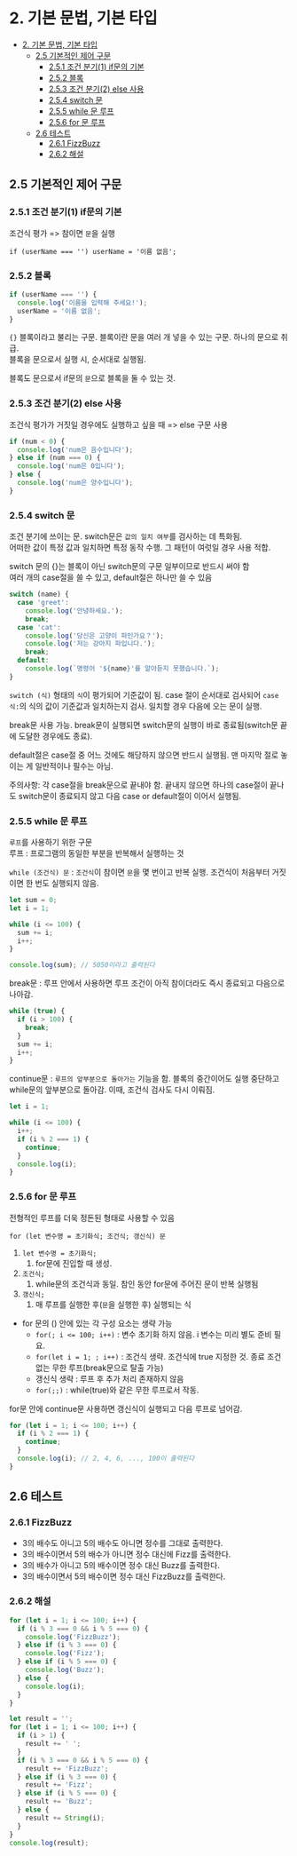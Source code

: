 # 2. 기본 문법, 기본 타입

- [2. 기본 문법, 기본 타입](#2-기본-문법-기본-타입)
  - [2.5 기본적인 제어 구문](#25-기본적인-제어-구문)
    - [2.5.1 조건 분기(1) if문의 기본](#251-조건-분기1-if문의-기본)
    - [2.5.2 블록](#252-블록)
    - [2.5.3 조건 분기(2) else 사용](#253-조건-분기2-else-사용)
    - [2.5.4 switch 문](#254-switch-문)
    - [2.5.5 while 문 루프](#255-while-문-루프)
    - [2.5.6 for 문 루프](#256-for-문-루프)
  - [2.6 테스트](#26-테스트)
    - [2.6.1 FizzBuzz](#261-fizzbuzz)
    - [2.6.2 해설](#262-해설)

## 2.5 기본적인 제어 구문

### 2.5.1 조건 분기(1) if문의 기본

조건식 평가 => 참이면 `문`을 실행

`if (userName === '') userName = '이름 없음';`

### 2.5.2 블록

```ts
if (userName === '') {
  console.log('이름을 입력해 주세요!');
  userName = '이름 없음';
}
```

`{}` 블록이라고 불리는 구문. 블록이란 문을 여러 개 넣을 수 있는 구문. 하나의 문으로 취급.  
블록을 문으로서 실행 시, 순서대로 실행됨.

블록도 문으로서 if문의 `문`으로 블록을 둘 수 있는 것.

### 2.5.3 조건 분기(2) else 사용

조건식 평가가 거짓일 경우에도 실행하고 싶을 때 => else 구문 사용

```ts
if (num < 0) {
  console.log('num은 음수입니다');
} else if (num === 0) {
  console.log('num은 0입니다');
} else {
  console.log('num은 양수입니다');
}
```

### 2.5.4 switch 문

조건 분기에 쓰이는 문. switch문은 `값의 일치 여부`를 검사하는 데 특화됨.  
어떠한 값이 특정 값과 일치하면 특정 동작 수행. 그 패턴이 여럿일 경우 사용 적합.

switch 문의 {}는 블록이 아닌 switch문의 구문 일부이므로 반드시 써야 함  
여러 개의 case절을 쓸 수 있고, default절은 하나만 쓸 수 있음

```ts
switch (name) {
  case 'greet':
    console.log('안녕하세요.');
    break;
  case 'cat':
    console.log('당신은 고양이 파인가요？');
    console.log('저는 강아지 파입니다.');
    break;
  default:
    console.log(`명령어 '${name}'를 알아듣지 못했습니다.`);
}
```

`switch (식)` 형태의 `식`이 평가되어 기준값이 됨. case 절이 순서대로 검사되어 `case 식:`의 식의 값이 기준값과 일치하는지 검사. 일치할 경우 다음에 오는 문이 실행.

break문 사용 가능. break문이 실행되면 switch문의 실행이 바로 종료됨(switch문 끝에 도달한 경우에도 종료).

default절은 case절 중 어느 것에도 해당하지 않으면 반드시 실행됨. 맨 마지막 절로 놓이는 게 일반적이나 필수는 아님.

주의사항: 각 case절을 break문으로 끝내야 함. 끝내지 않으면 하나의 case절이 끝나도 switch문이 종료되지 않고 다음 case or default절이 이어서 실행됨.

### 2.5.5 while 문 루프

`루프`를 사용하기 위한 구문  
루프 : 프로그램의 동일한 부분을 반복해서 실행하는 것

`while (조건식) 문` : `조건식`이 참이면 `문`을 몇 번이고 반복 실행. 조건식이 처음부터 거짓이면 한 번도 실행되지 않음.

```ts
let sum = 0;
let i = 1;

while (i <= 100) {
  sum += i;
  i++;
}

console.log(sum); // 5050이라고 출력된다
```

break문 : 루프 안에서 사용하면 루프 조건이 아직 참이더라도 즉시 종료되고 다음으로 나아감.

```ts
while (true) {
  if (i > 100) {
    break;
  }
  sum += i;
  i++;
}
```

continue문 : `루프의 앞부분으로 돌아가는` 기능을 함. 블록의 중간이어도 실행 중단하고 while문의 앞부분으로 돌아감. 이때, 조건식 검사도 다시 이뤄짐.

```ts
let i = 1;

while (i <= 100) {
  i++;
  if (i % 2 === 1) {
    continue;
  }
  console.log(i);
}
```

### 2.5.6 for 문 루프

전형적인 루프를 더욱 정돈된 형태로 사용할 수 있음

`for (let 변수명 = 초기화식; 조건식; 갱신식) 문`

1. `let 변수명 = 초기화식;`
   1. for문에 진입할 때 생성.
2. `조건식;`
   1. while문의 조건식과 동일. 참인 동안 for문에 주어진 문이 반복 실행됨
3. `갱신식;`
   1. 매 루프를 실행한 후(`문`을 실행한 후) 실행되는 식

- for 문의 () 안에 있는 각 구성 요소는 생략 가능
  - `for(; i <= 100; i++)` : 변수 초기화 하지 않음. i 변수는 미리 별도 준비 필요.
  - `for(let i = 1; ; i++)` : 조건식 생략. 조건식에 true 지정한 것. 종료 조건 없는 무한 루프(break문으로 탈출 가능)
  - 갱신식 생략 : 루프 후 추가 처리 존재하지 않음
  - `for(;;)` : while(true)와 같은 무한 루프로서 작동.

for문 안에 continue문 사용하면 갱신식이 실행되고 다음 루프로 넘어감.

```ts
for (let i = 1; i <= 100; i++) {
  if (i % 2 === 1) {
    continue;
  }
  console.log(i); // 2, 4, 6, ..., 100이 출력된다
}
```

## 2.6 테스트

### 2.6.1 FizzBuzz

- 3의 배수도 아니고 5의 배수도 아니면 정수를 그대로 출력한다.
- 3의 배수이면서 5의 배수가 아니면 정수 대신에 Fizz를 출력한다.
- 3의 배수가 아니고 5의 배수이면 정수 대신 Buzz를 출력한다.
- 3의 배수이면서 5의 배수이면 정수 대신 FizzBuzz를 출력한다.

### 2.6.2 해설

```ts
for (let i = 1; i <= 100; i++) {
  if (i % 3 === 0 && i % 5 === 0) {
    console.log('FizzBuzz');
  } else if (i % 3 === 0) {
    console.log('Fizz');
  } else if (i % 5 === 0) {
    console.log('Buzz');
  } else {
    console.log(i);
  }
}
```

```ts
let result = '';
for (let i = 1; i <= 100; i++) {
  if (i > 1) {
    result += ' ';
  }
  if (i % 3 === 0 && i % 5 === 0) {
    result += 'FizzBuzz';
  } else if (i % 3 === 0) {
    result += 'Fizz';
  } else if (i % 5 === 0) {
    result += 'Buzz';
  } else {
    result += String(i);
  }
}
console.log(result);
```
